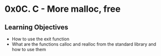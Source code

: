# 0x0C. C - More malloc, free

## Learning Objectives
- How to use the exit function
- What are the functions calloc and realloc from the standard library and how to use them
